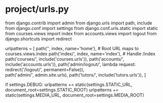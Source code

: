 # project/urls.py
from django.contrib import admin
from django.urls import path, include
from django.conf import settings
from django.conf.urls.static import static
from courses.views import index
from accounts.views import logout
from django.shortcuts import redirect

urlpatterns = [
    path('', index, name='home'),  # Root URL maps to courses.views.index
    path('index/', index, name='index'),  # Handle /index
    path('courses/', include('courses.urls')),
    path('accounts/', include('accounts.urls')),
    path('admin/logout/', lambda request: redirect('/logout/', permanent=False)),  
    path('admin/', admin.site.urls),
    path('tutors/', include('tutors.urls')),
]

if settings.DEBUG:
    urlpatterns += static(settings.STATIC_URL, document_root=settings.STATIC_ROOT)
    urlpatterns += static(settings.MEDIA_URL, document_root=settings.MEDIA_ROOT)

